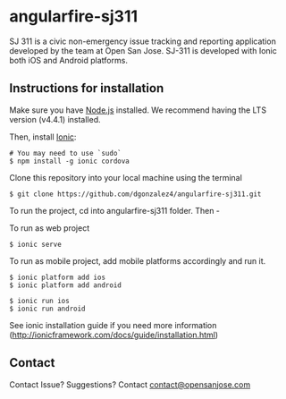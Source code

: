 # angularfire-sj311

SJ 311 is a civic non-emergency issue tracking and reporting application developed by the team at Open San Jose. SJ-311 is developed with Ionic both iOS and Android platforms.

## Instructions for installation

Make sure you have [Node.js](https://nodejs.org/en/) installed.  We recommend having the LTS version (v4.4.1) installed.

Then, install [Ionic](http://ionicframework.com/):
```
# You may need to use `sudo`
$ npm install -g ionic cordova
```

Clone this repository into your local machine using the terminal 
```
$ git clone https://github.com/dgonzalez4/angularfire-sj311.git
```

To run the project, cd into angularfire-sj311 folder. Then -

To run as web project
```
$ ionic serve
```

To run as mobile project, add mobile platforms accordingly and run it.
```
$ ionic platform add ios
$ ionic platform add android
```

```
$ ionic run ios
$ ionic run android
```

See ionic installation guide if you need more information (http://ionicframework.com/docs/guide/installation.html)


## Contact
Contact Issue? Suggestions? Contact contact@opensanjose.com

